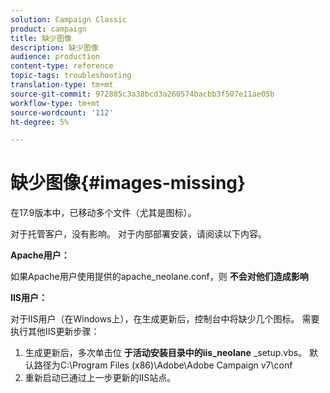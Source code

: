 ```yaml
---
solution: Campaign Classic
product: campaign
title: 缺少图像
description: 缺少图像
audience: production
content-type: reference
topic-tags: troubleshooting
translation-type: tm+mt
source-git-commit: 972885c3a38bcd3a260574bacbb3f507e11ae05b
workflow-type: tm+mt
source-wordcount: '112'
ht-degree: 5%

---
```



# 缺少图像{#images-missing}

在17.9版本中，已移动多个文件（尤其是图标）。

对于托管客户，没有影响。 对于内部部署安装，请阅读以下内容。

**Apache用户：**

如果Apache用户使用提供的apache_neolane.conf，则 **不会对他们造成影响**

**IIS用户：**

对于IIS用户（在Windows上），在生成更新后，控制台中将缺少几个图标。 需要执行其他IIS更新步骤：

1. 生成更新后，多次单击位 **于活动安装目录中的iis_neolane** _setup.vbs。 默认路径为C:\Program Files (x86)\Adobe\Adobe Campaign v7\conf
1. 重新启动已通过上一步更新的IIS站点。

